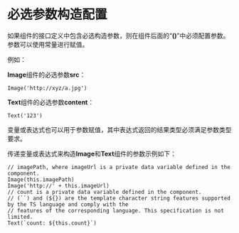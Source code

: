 # 必选参数构造配置



如果组件的接口定义中包含必选构造参数，则在组件后面的“**()**”中必须配置参数。参数可以使用常量进行赋值。


例如：


**Image**组件的必选参数**src**：


```
Image('http://xyz/a.jpg')
```


**Text**组件的必选参数**content**：


```
Text('123')
```


变量或表达式也可以用于参数赋值，其中表达式返回的结果类型必须满足参数类型要求。


传递变量或表达式来构造**Image**和**Text**组件的参数示例如下：


```
// imagePath, where imageUrl is a private data variable defined in the component.
Image(this.imagePath)
Image('http://' + this.imageUrl)
// count is a private data variable defined in the component.
// (``) and (${}) are the template character string features supported by the TS language and comply with the
// features of the corresponding language. This specification is not limited.
Text(`count: ${this.count}`)
```
